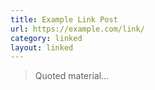 ```yaml
---
title: Example Link Post
url: https://example.com/link/
category: linked
layout: linked
---
```


> Quoted material...

